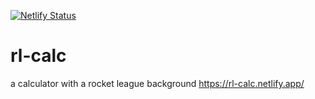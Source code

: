[![Netlify Status](https://api.netlify.com/api/v1/badges/fdf1049a-981c-4b71-b344-60d6070431ef/deploy-status)](https://app.netlify.com/sites/rl-calc/deploys)

# rl-calc
a calculator with a rocket league background
https://rl-calc.netlify.app/
